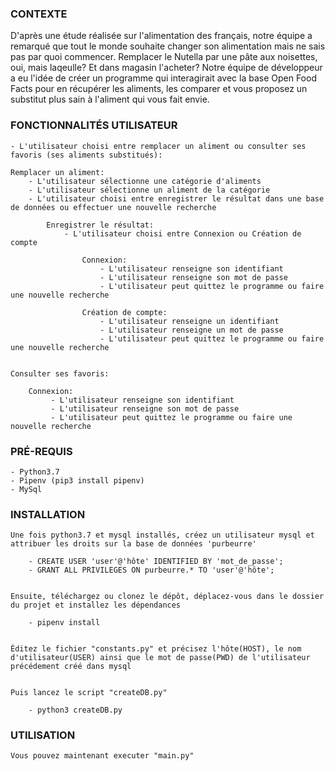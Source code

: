    ### CONTEXTE

D'après une étude réalisée sur l'alimentation des français, notre équipe a remarqué que tout le monde souhaite changer son alimentation mais ne sais
pas par quoi commencer. Remplacer le Nutella par une pâte aux noisettes, oui, mais laqeulle? Et dans magasin l'acheter?
Notre équipe de développeur a eu l'idée de créer un programme qui interagirait avec la base Open Food Facts pour en récupérer les aliments, les comparer
et vous proposez un substitut plus sain à l'aliment qui vous fait envie.


   ### FONCTIONNALITÉS UTILISATEUR

    - L'utilisateur choisi entre remplacer un aliment ou consulter ses favoris (ses aliments substitués):

    Remplacer un aliment:
        - L'utilisateur sélectionne une catégorie d'aliments
        - L'utilisateur sélectionne un aliment de la catégorie
        - L'utilisateur choisi entre enregistrer le résultat dans une base de données ou effectuer une nouvelle recherche

            Enregistrer le résultat:
                - L'utilisateur choisi entre Connexion ou Création de compte

                    Connexion:
                        - L'utilisateur renseigne son identifiant
                        - L'utilisateur renseigne son mot de passe
                        - L'utilisateur peut quittez le programme ou faire une nouvelle recherche

                    Création de compte:
                        - L'utilisateur renseigne un identifiant
                        - L'utilisateur renseigne un mot de passe
                        - L'utilisateur peut quittez le programme ou faire une nouvelle recherche


    Consulter ses favoris:

        Connexion:
             - L'utilisateur renseigne son identifiant
             - L'utilisateur renseigne son mot de passe
             - L'utilisateur peut quittez le programme ou faire une nouvelle recherche

  ### PRÉ-REQUIS

    - Python3.7
    - Pipenv (pip3 install pipenv)
    - MySql


  ### INSTALLATION

    Une fois python3.7 et mysql installés, créez un utilisateur mysql et attribuer les droits sur la base de données 'purbeurre'

        - CREATE USER 'user'@'hôte' IDENTIFIED BY 'mot_de_passe';
        - GRANT ALL PRIVILEGES ON purbeurre.* TO 'user'@'hôte';


    Ensuite, téléchargez ou clonez le dépôt, déplacez-vous dans le dossier du projet et installez les dépendances

        - pipenv install


    Éditez le fichier "constants.py" et précisez l'hôte(HOST), le nom d'utilisateur(USER) ainsi que le mot de passe(PWD) de l'utilisateur précédement créé dans mysql


    Puis lancez le script "createDB.py"

        - python3 createDB.py

  ### UTILISATION

    Vous pouvez maintenant executer "main.py"
